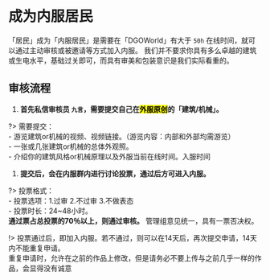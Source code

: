 <!-- guide/apply/MainResident-->

# 成为内服居民

「居民」成为「内服居民」是需要在「DGOWorld」有大于 `50h` 在线时间，就可以通过主动审核或被邀请等方式加入内服。
我们并不要求你具有多么卓越的建筑或生电水平，基础过关即可，而具有审美和包装意识是我们实际看重的。



## 审核流程

1. **首先私信审核员 `九言`，需要提交自己在<mark>外服原创</mark>的「建筑/机械」。** 

?> 需要提交：<br/>
    - 游览建筑or机械的视频、视频链接。（游览内容：内部和外部均需游览）<br/>
    - 一张或几张建筑or机械的总体外观照。<br/>
    - 介绍你的建筑风格or机械原理以及外服当前在线时间。入服时间

1. **提交后，会在内服群内进行讨论投票，通过后方可进入内服。** 

?> 投票格式：<br/>
    - 投票选项：1.过审 2.不过审 3.不做表态<br/>
    - 投票时长：24~48小时。<br/>
 **通过票占总投票的70％以上，则通过审核。** 管理组意见统一，具有一票否决权。

!> 投票通过后，即加入内服。若不通过，则可以在14天后，再次提交申请，14天内不能重复申请。<br/>
重复申请时，允许在之前的作品上修改，但是请务必不要上传与之前几乎一样的作品，会显得没有诚意


